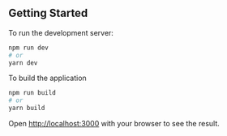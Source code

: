 ## Getting Started

To run the development server:

```bash
npm run dev
# or
yarn dev
```

To build the application

```bash
npm run build
# or
yarn build
```

Open [http://localhost:3000](http://localhost:3000) with your browser to see the result.
